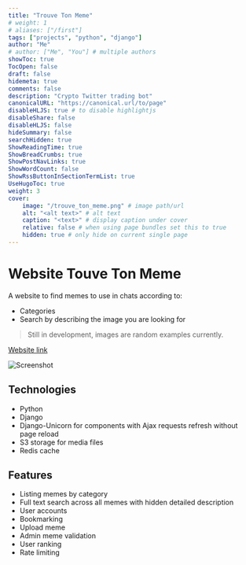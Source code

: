 ```yaml
---
title: "Trouve Ton Meme"
# weight: 1
# aliases: ["/first"]
tags: ["projects", "python", "django"]
author: "Me"
# author: ["Me", "You"] # multiple authors
showToc: true
TocOpen: false
draft: false
hidemeta: true
comments: false
description: "Crypto Twitter trading bot"
canonicalURL: "https://canonical.url/to/page"
disableHLJS: true # to disable highlightjs
disableShare: false
disableHLJS: false
hideSummary: false
searchHidden: true
ShowReadingTime: true
ShowBreadCrumbs: true
ShowPostNavLinks: true
ShowWordCount: false
ShowRssButtonInSectionTermList: true
UseHugoToc: true
weight: 3
cover:
    image: "/trouve_ton_meme.png" # image path/url
    alt: "<alt text>" # alt text
    caption: "<text>" # display caption under cover
    relative: false # when using page bundles set this to true
    hidden: true # only hide on current single page
---
```


# Website Touve Ton Meme

A website to find memes to use in chats according to:

- Categories
- Search by describing the image you are looking for

> Still in development, images are random examples currently.

[Website link](https://jsklgnvatw.eu07.qoddiapp.com)

![Screenshot](/trouve_ton_meme.png)

## Technologies

- Python
- Django
- Django-Unicorn for components with Ajax requests refresh without page reload
- S3 storage for media files
- Redis cache

## Features

- Listing memes by category
- Full text search across all memes with hidden detailed description
- User accounts
- Bookmarking
- Upload meme
- Admin meme validation
- User ranking
- Rate limiting
